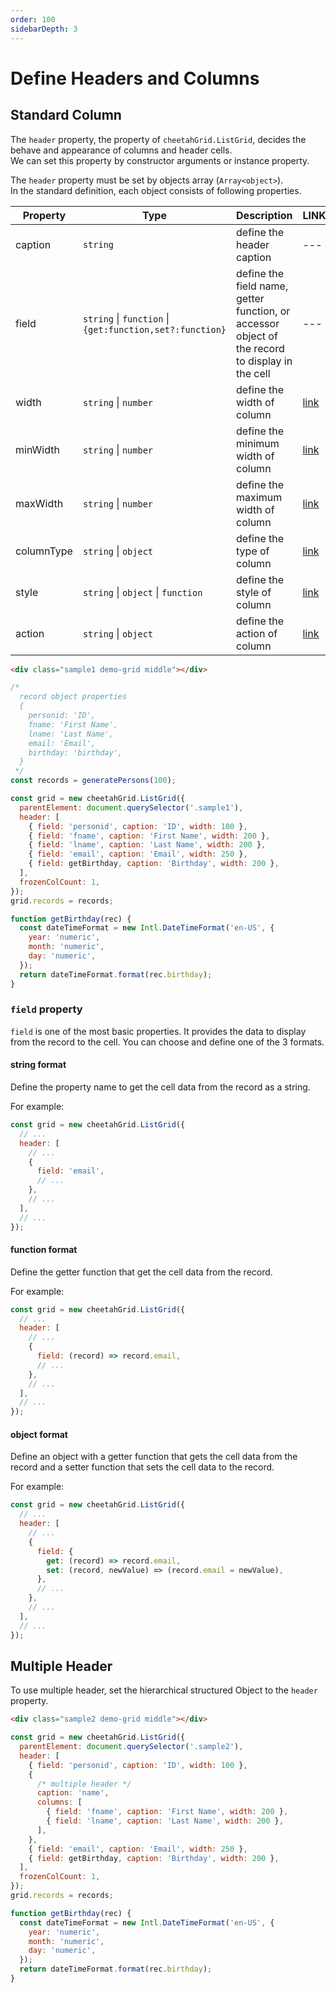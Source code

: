 ```yaml
---
order: 100
sidebarDepth: 3
---
```


# Define Headers and Columns

## Standard Column

The `header` property, the property of `cheetahGrid.ListGrid`, decides the behave and appearance of columns and header cells.  
We can set this property by constructor arguments or instance property.

The `header` property must be set by objects array (`Array<object>`).  
In the standard definition, each object consists of following properties.

| Property   | Type                                                             | Description                                                                                     | LINK                               |
| ---------- | ---------------------------------------------------------------- | ----------------------------------------------------------------------------------------------- | ---------------------------------- |
| caption    | `string`                                                         | define the header caption                                                                       | ---                                |
| field      | `string` &#124; `function` &#124; `{get:function,set?:function}` | define the field name, getter function, or accessor object of the record to display in the cell | ---                                |
| width      | `string` &#124; `number`                                         | define the width of column                                                                      | [link](./column_width.md)          |
| minWidth   | `string` &#124; `number`                                         | define the minimum width of column                                                              | [link](./column_width.md)          |
| maxWidth   | `string` &#124; `number`                                         | define the maximum width of column                                                              | [link](./column_width.md)          |
| columnType | `string` &#124; `object`                                         | define the type of column                                                                       | [link](./column_types/README.md)   |
| style      | `string` &#124; `object` &#124; `function`                       | define the style of column                                                                      | [link](./column_styles.md)         |
| action     | `string` &#124; `object`                                         | define the action of column                                                                     | [link](./column_actions/README.md) |

<code-preview>

```html
<div class="sample1 demo-grid middle"></div>
```

```js
/*
  record object properties
  {
    personid: 'ID',
    fname: 'First Name',
    lname: 'Last Name',
    email: 'Email',
    birthday: 'birthday',
  }
 */
const records = generatePersons(100);

const grid = new cheetahGrid.ListGrid({
  parentElement: document.querySelector('.sample1'),
  header: [
    { field: 'personid', caption: 'ID', width: 100 },
    { field: 'fname', caption: 'First Name', width: 200 },
    { field: 'lname', caption: 'Last Name', width: 200 },
    { field: 'email', caption: 'Email', width: 250 },
    { field: getBirthday, caption: 'Birthday', width: 200 },
  ],
  frozenColCount: 1,
});
grid.records = records;

function getBirthday(rec) {
  const dateTimeFormat = new Intl.DateTimeFormat('en-US', {
    year: 'numeric',
    month: 'numeric',
    day: 'numeric',
  });
  return dateTimeFormat.format(rec.birthday);
}
```

</code-preview>

### `field` property

`field` is one of the most basic properties. It provides the data to display from the record to the cell.
You can choose and define one of the 3 formats.

#### string format

Define the property name to get the cell data from the record as a string.

For example:

```js
const grid = new cheetahGrid.ListGrid({
  // ...
  header: [
    // ...
    {
      field: 'email',
      // ...
    },
    // ...
  ],
  // ...
});
```

#### function format

Define the getter function that get the cell data from the record.

For example:

```js
const grid = new cheetahGrid.ListGrid({
  // ...
  header: [
    // ...
    {
      field: (record) => record.email,
      // ...
    },
    // ...
  ],
  // ...
});
```

#### object format

Define an object with a getter function that gets the cell data from the record and a setter function that sets the cell data to the record.

For example:

```js
const grid = new cheetahGrid.ListGrid({
  // ...
  header: [
    // ...
    {
      field: {
        get: (record) => record.email,
        set: (record, newValue) => (record.email = newValue),
      },
      // ...
    },
    // ...
  ],
  // ...
});
```

## Multiple Header

To use multiple header, set the hierarchical structured Object to the `header` property.

<code-preview>

```html
<div class="sample2 demo-grid middle"></div>
```

```js
const grid = new cheetahGrid.ListGrid({
  parentElement: document.querySelector('.sample2'),
  header: [
    { field: 'personid', caption: 'ID', width: 100 },
    {
      /* multiple header */
      caption: 'name',
      columns: [
        { field: 'fname', caption: 'First Name', width: 200 },
        { field: 'lname', caption: 'Last Name', width: 200 },
      ],
    },
    { field: 'email', caption: 'Email', width: 250 },
    { field: getBirthday, caption: 'Birthday', width: 200 },
  ],
  frozenColCount: 1,
});
grid.records = records;

function getBirthday(rec) {
  const dateTimeFormat = new Intl.DateTimeFormat('en-US', {
    year: 'numeric',
    month: 'numeric',
    day: 'numeric',
  });
  return dateTimeFormat.format(rec.birthday);
}
```

</code-preview>
